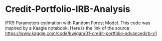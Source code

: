 # Credit-Portfolio-IRB-Analysis
IFR9 Parameters estimation with Random Forest Model. This code was inspired by a Kaagle notebook. Here is the link of the source:  https://www.kaggle.com/code/kwigan/01-credit-portfolio-advancedirb-v1
